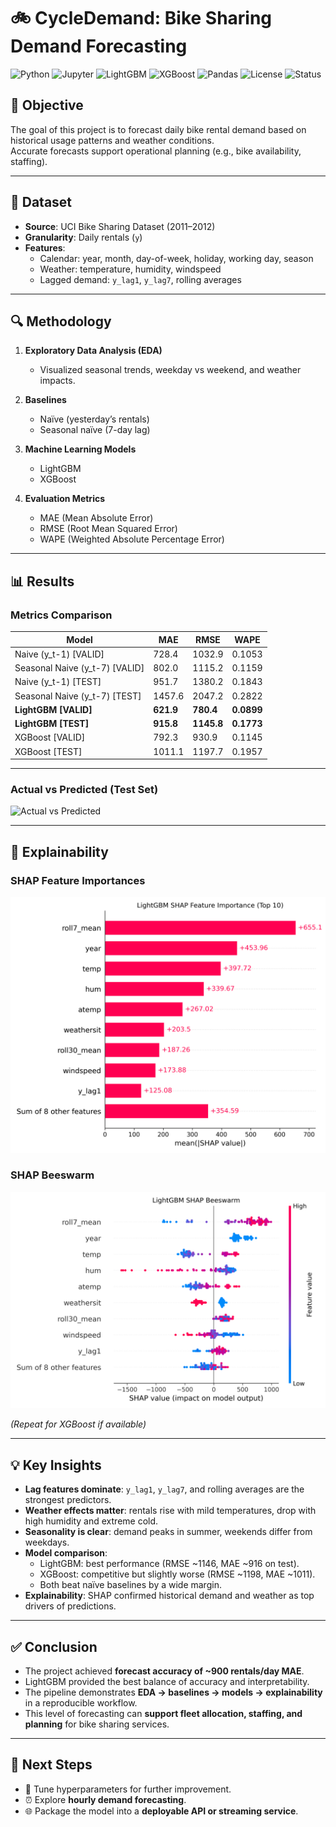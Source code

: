 # 🚲 CycleDemand: Bike Sharing Demand Forecasting

![Python](https://img.shields.io/badge/python-3.10%2B-blue.svg)
![Jupyter](https://img.shields.io/badge/Jupyter-Notebook-orange.svg)
![LightGBM](https://img.shields.io/badge/LightGBM-2.3+-green.svg)
![XGBoost](https://img.shields.io/badge/XGBoost-1.6+-brightgreen.svg)
![Pandas](https://img.shields.io/badge/pandas-1.5+-blueviolet.svg)
![License](https://img.shields.io/badge/license-MIT-lightgrey.svg)
![Status](https://img.shields.io/badge/status-Completed-success.svg)


## 📌 Objective
The goal of this project is to forecast daily bike rental demand based on historical usage patterns and weather conditions.  
Accurate forecasts support operational planning (e.g., bike availability, staffing).

---

## 📂 Dataset
- **Source**: UCI Bike Sharing Dataset (2011–2012)  
- **Granularity**: Daily rentals (`y`)  
- **Features**:
  - Calendar: year, month, day-of-week, holiday, working day, season  
  - Weather: temperature, humidity, windspeed  
  - Lagged demand: `y_lag1`, `y_lag7`, rolling averages  

---

## 🔍 Methodology
1. **Exploratory Data Analysis (EDA)**  
   - Visualized seasonal trends, weekday vs weekend, and weather impacts.  

2. **Baselines**  
   - Naïve (yesterday’s rentals)  
   - Seasonal naïve (7-day lag)  

3. **Machine Learning Models**  
   - LightGBM  
   - XGBoost  

4. **Evaluation Metrics**  
   - MAE (Mean Absolute Error)  
   - RMSE (Root Mean Squared Error)  
   - WAPE (Weighted Absolute Percentage Error)  

---

## 📊 Results

### Metrics Comparison
| Model                       | MAE   | RMSE   | WAPE   |
|------------------------------|-------|--------|--------|
| Naive (y_t-1) [VALID]        | 728.4 | 1032.9 | 0.1053 |
| Seasonal Naive (y_t-7) [VALID] | 802.0 | 1115.2 | 0.1159 |
| Naive (y_t-1) [TEST]         | 951.7 | 1380.2 | 0.1843 |
| Seasonal Naive (y_t-7) [TEST] | 1457.6| 2047.2 | 0.2822 |
| **LightGBM [VALID]**         | **621.9** | **780.4** | **0.0899** |
| **LightGBM [TEST]**          | **915.8** | **1145.8** | **0.1773** |
| XGBoost [VALID]              | 792.3 | 930.9  | 0.1145 |
| XGBoost [TEST]               | 1011.1| 1197.7 | 0.1957 |

---

### Actual vs Predicted (Test Set)
![Actual vs Predicted](reports/figures/actual_vs_predicted.png)

---

## 🧾 Explainability

### SHAP Feature Importances
![LightGBM SHAP Bar](reports/figures/shap_lightgbm_bar.png)

### SHAP Beeswarm
![LightGBM SHAP Beeswarm](reports/figures/shap_lightgbm_beeswarm.png)

*(Repeat for XGBoost if available)*  

---

## 💡 Key Insights
- **Lag features dominate**: `y_lag1`, `y_lag7`, and rolling averages are the strongest predictors.  
- **Weather effects matter**: rentals rise with mild temperatures, drop with high humidity and extreme cold.  
- **Seasonality is clear**: demand peaks in summer, weekends differ from weekdays.  
- **Model comparison**:  
  - LightGBM: best performance (RMSE ~1146, MAE ~916 on test).  
  - XGBoost: competitive but slightly worse (RMSE ~1198, MAE ~1011).  
  - Both beat naïve baselines by a wide margin.  
- **Explainability**: SHAP confirmed historical demand and weather as top drivers of predictions.  

---

## ✅ Conclusion
- The project achieved **forecast accuracy of ~900 rentals/day MAE**.  
- LightGBM provided the best balance of accuracy and interpretability.  
- The pipeline demonstrates **EDA → baselines → models → explainability** in a reproducible workflow.  
- This level of forecasting can **support fleet allocation, staffing, and planning** for bike sharing services.  

---

## 🚀 Next Steps
- 🔧 Tune hyperparameters for further improvement.  
- ⏰ Explore **hourly demand forecasting**.  
- 🌐 Package the model into a **deployable API or streaming service**.  
